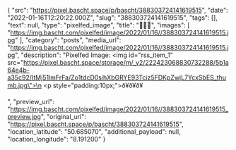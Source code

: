 {
  "src": "https://pixel.bascht.space/p/bascht/388303724141619515",
  "date": "2022-01-16T12:20:22.000Z",
  "slug": "388303724141619515",
  "tags": [],
  "text": null,
  "type": "pixelfed_image",
  "title": "🥉🥇🥈",
  "images": [
    "https://img.bascht.com/pixelfed/image/2022/01/16//388303724141619515.jpg"
  ],
  "category": "posts",
  "media_url": "https://img.bascht.com/pixelfed/image/2022/01/16//388303724141619515.jpg",
  "description": "Pixelfed Image: <img id=\"rss_item_1\" src=\"https://pixel.bascht.space/storage/m/_v2/222423068830732288/5b1a64e4b-a35c92/ItMj51lmFrFa/Zo1tdcD0sihXbGRYE93Tciz5FDKpZwjL7YcxSbES_thumb.jpg\">\n            <p style=\"padding:10px;\">ð¥ð¥ð¥</p>",
  "preview_url": "https://img.bascht.com/pixelfed/image/2022/01/16//388303724141619515_preview.jpg",
  "original_url": "https://pixel.bascht.space/p/bascht/388303724141619515",
  "location_latitude": "50.685070",
  "additional_payload": null,
  "location_longitude": "8.191200"
}